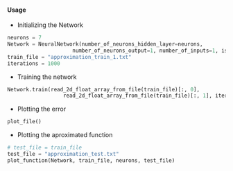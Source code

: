 #### Usage
* Initializing the Network
```python
neurons = 7
Network = NeuralNetwork(number_of_neurons_hidden_layer=neurons,
                     number_of_neurons_output=1, number_of_inputs=1, is_bias=True)
train_file = "approximation_train_1.txt"
iterations = 1000
```
* Training the network
```python
Network.train(read_2d_float_array_from_file(train_file)[:, 0],
                  read_2d_float_array_from_file(train_file)[:, 1], iterations)
```
* Plotting the error
```python
plot_file()
```
* Plotting the aproximated function
```python
# test_file = train_file
test_file = "approximation_test.txt"
plot_function(Network, train_file, neurons, test_file)
``` 